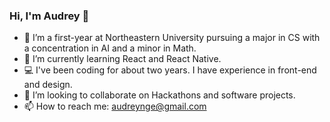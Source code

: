 ### Hi, I'm Audrey 👋

- 🔭 I’m a first-year at Northeastern University pursuing a major in CS with a concentration in AI and a minor in Math.
- 🌱 I’m currently learning React and React Native.
- 💻 I've been coding for about two years. I have experience in front-end and design.
- 👯 I’m looking to collaborate on Hackathons and software projects.
- 📫 How to reach me: audreynge@gmail.com

